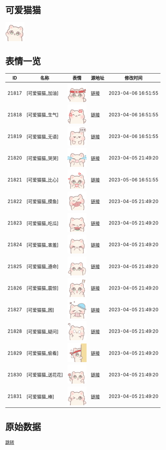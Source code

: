 # 可爱猫猫

<img src="./cover.png" height="60" alt="cover" />

# 表情一览

|ID|名称|表情|源地址|修改时间|
|----|----|----|----|----|
|21817|[可爱猫猫_加油]|<img src="./pic/021817_%5B可爱猫猫_加油%5D.png" height="60" alt="加油"/>|[链接](https://i0.hdslb.com/bfs/garb/16b6a700ddb88f9611c01b9620a07dc366b75f8b.png)|2023-04-06 16:51:55|
|21818|[可爱猫猫_生气]|<img src="./pic/021818_%5B可爱猫猫_生气%5D.png" height="60" alt="生气"/>|[链接](https://i0.hdslb.com/bfs/garb/8aab5ff8c16d9260be043dee1efd18d3241c6a65.png)|2023-04-06 16:51:55|
|21819|[可爱猫猫_无语]|<img src="./pic/021819_%5B可爱猫猫_无语%5D.png" height="60" alt="无语"/>|[链接](https://i0.hdslb.com/bfs/garb/131818826394ab5456ade438ba96a6e304f98d99.png)|2023-04-06 16:51:55|
|21820|[可爱猫猫_哭哭]|<img src="./pic/021820_%5B可爱猫猫_哭哭%5D.png" height="60" alt="哭哭"/>|[链接](https://i0.hdslb.com/bfs/garb/ce175423943e892d358a028b3f4a23779b5c0bcb.png)|2023-04-05 21:49:20|
|21821|[可爱猫猫_比心]|<img src="./pic/021821_%5B可爱猫猫_比心%5D.png" height="60" alt="比心"/>|[链接](https://i0.hdslb.com/bfs/garb/0557ae610698eb3742b09444ca0cb15f425c565a.png)|2023-05-06 16:51:55|
|21822|[可爱猫猫_摸鱼]|<img src="./pic/021822_%5B可爱猫猫_摸鱼%5D.png" height="60" alt="摸鱼"/>|[链接](https://i0.hdslb.com/bfs/garb/1d7ce42fe41adbf71dbae94cfc0acaff404ca1d0.png)|2023-04-05 21:49:20|
|21823|[可爱猫猫_吃瓜]|<img src="./pic/021823_%5B可爱猫猫_吃瓜%5D.png" height="60" alt="吃瓜"/>|[链接](https://i0.hdslb.com/bfs/garb/c92b3a4c38a2b9c775a99b19dfe47a02095895a4.png)|2023-04-05 21:49:20|
|21824|[可爱猫猫_害羞]|<img src="./pic/021824_%5B可爱猫猫_害羞%5D.png" height="60" alt="害羞"/>|[链接](https://i0.hdslb.com/bfs/garb/dcc281ff0ad903b3f5e5478dbd79bb09ed2216e7.png)|2023-04-05 21:49:20|
|21825|[可爱猫猫_遵命]|<img src="./pic/021825_%5B可爱猫猫_遵命%5D.png" height="60" alt="遵命"/>|[链接](https://i0.hdslb.com/bfs/garb/359732125cff27e6b16f5077d7f305bbf32a99cd.png)|2023-04-05 21:49:20|
|21826|[可爱猫猫_震惊]|<img src="./pic/021826_%5B可爱猫猫_震惊%5D.png" height="60" alt="震惊"/>|[链接](https://i0.hdslb.com/bfs/garb/d83ee6e2e67d279cdb57c91170ef9d87f1739874.png)|2023-04-05 21:49:20|
|21827|[可爱猫猫_困]|<img src="./pic/021827_%5B可爱猫猫_困%5D.png" height="60" alt="困"/>|[链接](https://i0.hdslb.com/bfs/garb/7a57268939d67218806d397dac8bae9d27bbfab1.png)|2023-04-05 21:49:20|
|21828|[可爱猫猫_疑问]|<img src="./pic/021828_%5B可爱猫猫_疑问%5D.png" height="60" alt="疑问"/>|[链接](https://i0.hdslb.com/bfs/garb/3dd6f3cd778e6ee07745195c67c4f49c51fbbc86.png)|2023-04-05 21:49:20|
|21829|[可爱猫猫_偷看]|<img src="./pic/021829_%5B可爱猫猫_偷看%5D.png" height="60" alt="偷看"/>|[链接](https://i0.hdslb.com/bfs/garb/ce9398b8109d8c7414edf77b551af9cfb5dda57a.png)|2023-04-05 21:49:20|
|21830|[可爱猫猫_送花花]|<img src="./pic/021830_%5B可爱猫猫_送花花%5D.png" height="60" alt="送花花"/>|[链接](https://i0.hdslb.com/bfs/garb/a3ad156dc3aed58da31b8fb8c92f1719869764fb.png)|2023-04-05 21:49:20|
|21831|[可爱猫猫_棒]|<img src="./pic/021831_%5B可爱猫猫_棒%5D.png" height="60" alt="棒"/>|[链接](https://i0.hdslb.com/bfs/garb/cdc2ae9cc0e9b352e738beb00b8676bee083b73e.png)|2023-04-05 21:49:20|

# 原始数据

[跳转](./raw.json)

